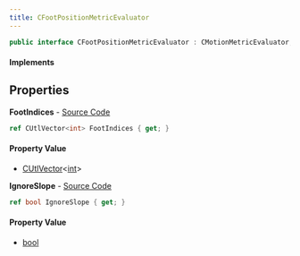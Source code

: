 ```yaml
---
title: CFootPositionMetricEvaluator
---
```


```csharp
public interface CFootPositionMetricEvaluator : CMotionMetricEvaluator, ISchemaClass<CMotionMetricEvaluator>, ISchemaClass<CFootPositionMetricEvaluator>, ISchemaField, ISchemaClass, INativeHandle
```

#### Implements

## Properties

**FootIndices** - [Source Code](https://github.com/swiftly-solution/swiftlys2/blob/main/managed/src/SwiftlyS2.Generated/Schemas/Interfaces/CFootPositionMetricEvaluator.cs#L16)

```csharp
ref CUtlVector<int> FootIndices { get; }
```

#### Property Value

- [CUtlVector](/docs/api/shared/natives/cutlvector-1)<[int](https://learn.microsoft.com/dotnet/api/system.int32)>

**IgnoreSlope** - [Source Code](https://github.com/swiftly-solution/swiftlys2/blob/main/managed/src/SwiftlyS2.Generated/Schemas/Interfaces/CFootPositionMetricEvaluator.cs#L18)

```csharp
ref bool IgnoreSlope { get; }
```

#### Property Value

- [bool](https://learn.microsoft.com/dotnet/api/system.boolean)

